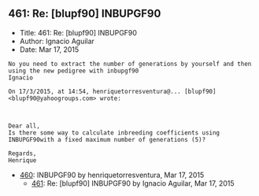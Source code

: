 ## 461: Re: [blupf90] INBUPGF90

- Title: 461: Re: [blupf90] INBUPGF90
- Author: Ignacio Aguilar
- Date: Mar 17, 2015

```
No you need to extract the number of generations by yourself and then using the new pedigree with inbupgf90
Ignacio 

On 17/3/2015, at 14:54, henriquetorresventura@... [blupf90] <blupf90@yahoogroups.com> wrote:



Dear all,
Is there some way to calculate inbreeding coefficients using INBUPGF90with a fixed maximum number of generations (5)? 

Regards,
Henrique
```

- [460](0460.md): INBUPGF90 by henriquetorresventura, Mar 17, 2015
    - [461](0461.md): Re: [blupf90] INBUPGF90 by Ignacio Aguilar, Mar 17, 2015
